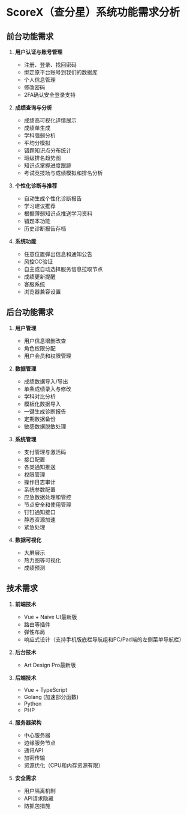# ScoreX（查分星）系统功能需求分析

## 前台功能需求

1. **用户认证与账号管理**
   - 注册、登录、找回密码
   - 绑定原平台账号到我们的数据库
   - 个人信息管理
   - 修改密码
   - 2FA确认安全登录支持

2. **成绩查询与分析**
   - 成绩高可视化详情展示
   - 成绩单生成
   - 学科强弱分析
   - 平均分模拟
   - 错题知识点分布统计
   - 班级排名趋势图
   - 知识点掌握进度跟踪
   - 考试竞技场与成绩模拟和排名分析

3. **个性化诊断与推荐**
   - 自动生成个性化诊断报告
   - 学习建议推荐
   - 根据薄弱知识点推送学习资料
   - 错题本功能
   - 历史诊断报告存档

4. **系统功能**
   - 任意位置弹出信息和通知公告
   - 风控CC验证
   - 自主或自动选择服务信息拉取节点
   - 成绩更新提醒
   - 客服系统
   - 浏览器兼容设置

## 后台功能需求

1. **用户管理**
   - 用户信息增删改查
   - 角色权限分配
   - 用户会员和权限管理

2. **数据管理**
   - 成绩数据导入/导出
   - 单条成绩录入与修改
   - 学科对比分析
   - 模板化数据导入
   - 一键生成诊断报告
   - 定期数据备份
   - 敏感数据脱敏处理

3. **系统管理**
   - 支付管理与激活码
   - 接口配置
   - 各类通知推送
   - 权限管理
   - 操作日志审计
   - 系统参数配置
   - 应急数据处理和管控
   - 节点安全和使用管理
   - 钉钉通知接口
   - 静态资源加速
   - 紧急处理

4. **数据可视化**
   - 大屏展示
   - 热力图等可视化
   - 成绩预测

## 技术需求

1. **前端技术**
   - Vue + Naive UI最新版
   - 路由等插件
   - 弹性布局
   - 响应式设计（支持手机版底栏导航组和PC/Pad端的左侧菜单导航栏）

2. **后台技术**
   - Art Design Pro最新版

3. **后端技术**
   - Vue + TypeScript
   - Golang (加速部分函数)
   - Python
   - PHP

4. **服务器架构**
   - 中心服务器
   - 边缘服务节点
   - 通讯API
   - 加密传输
   - 资源优化（CPU和内存资源有限）

5. **安全需求**
   - 用户隔离机制
   - API请求隐藏
   - 防抓包措施
